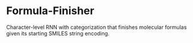 # Formula-Finisher
Character-level RNN with categorization that finishes molecular formulas given its starting SMILES string encoding.
